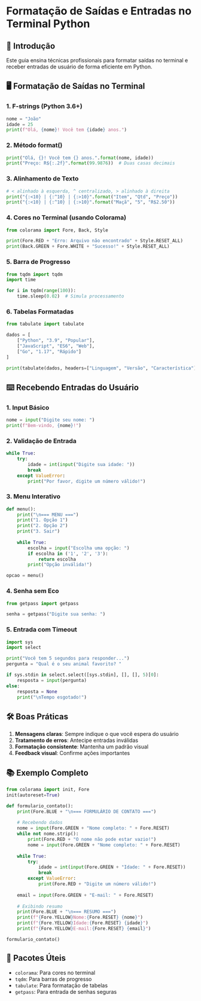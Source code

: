 # Formatação de Saídas e Entradas no Terminal Python

## 📝 Introdução
Este guia ensina técnicas profissionais para formatar saídas no terminal e receber entradas de usuário de forma eficiente em Python.

## 🖥️ Formatação de Saídas no Terminal

### 1. F-strings (Python 3.6+)
```python
nome = "João"
idade = 25
print(f"Olá, {nome}! Você tem {idade} anos.")
```

### 2. Método format()
```python
print("Olá, {}! Você tem {} anos.".format(nome, idade))
print("Preço: R${:.2f}".format(99.9876))  # Duas casas decimais
```

### 3. Alinhamento de Texto
```python
# < alinhado à esquerda, ^ centralizado, > alinhado à direita
print("{:<10} | {:^10} | {:>10}".format("Item", "Qtd", "Preço"))
print("{:<10} | {:^10} | {:>10}".format("Maçã", "5", "R$2.50"))
```

### 4. Cores no Terminal (usando Colorama)
```python
from colorama import Fore, Back, Style

print(Fore.RED + "Erro: Arquivo não encontrado" + Style.RESET_ALL)
print(Back.GREEN + Fore.WHITE + "Sucesso!" + Style.RESET_ALL)
```

### 5. Barra de Progresso
```python
from tqdm import tqdm
import time

for i in tqdm(range(100)):
    time.sleep(0.02)  # Simula processamento
```

### 6. Tabelas Formatadas
```python
from tabulate import tabulate

dados = [
    ["Python", "3.9", "Popular"],
    ["JavaScript", "ES6", "Web"],
    ["Go", "1.17", "Rápido"]
]

print(tabulate(dados, headers=["Linguagem", "Versão", "Característica"]))
```

## ⌨️ Recebendo Entradas do Usuário

### 1. Input Básico
```python
nome = input("Digite seu nome: ")
print(f"Bem-vindo, {nome}!")
```

### 2. Validação de Entrada
```python
while True:
    try:
        idade = int(input("Digite sua idade: "))
        break
    except ValueError:
        print("Por favor, digite um número válido!")
```

### 3. Menu Interativo
```python
def menu():
    print("\n=== MENU ===")
    print("1. Opção 1")
    print("2. Opção 2")
    print("3. Sair")
    
    while True:
        escolha = input("Escolha uma opção: ")
        if escolha in ('1', '2', '3'):
            return escolha
        print("Opção inválida!")

opcao = menu()
```

### 4. Senha sem Eco
```python
from getpass import getpass

senha = getpass("Digite sua senha: ")
```

### 5. Entrada com Timeout
```python
import sys
import select

print("Você tem 5 segundos para responder...")
pergunta = "Qual é o seu animal favorito? "

if sys.stdin in select.select([sys.stdin], [], [], 5)[0]:
    resposta = input(pergunta)
else:
    resposta = None
    print("\nTempo esgotado!")
```

## 🛠️ Boas Práticas

1. **Mensagens claras**: Sempre indique o que você espera do usuário
2. **Tratamento de erros**: Antecipe entradas inválidas
3. **Formatação consistente**: Mantenha um padrão visual
4. **Feedback visual**: Confirme ações importantes

## 📚 Exemplo Completo
```python
from colorama import init, Fore
init(autoreset=True)

def formulario_contato():
    print(Fore.BLUE + "\n=== FORMULÁRIO DE CONTATO ===")
    
    # Recebendo dados
    nome = input(Fore.GREEN + "Nome completo: " + Fore.RESET)
    while not nome.strip():
        print(Fore.RED + "O nome não pode estar vazio!")
        nome = input(Fore.GREEN + "Nome completo: " + Fore.RESET)
    
    while True:
        try:
            idade = int(input(Fore.GREEN + "Idade: " + Fore.RESET))
            break
        except ValueError:
            print(Fore.RED + "Digite um número válido!")
    
    email = input(Fore.GREEN + "E-mail: " + Fore.RESET)
    
    # Exibindo resumo
    print(Fore.BLUE + "\n=== RESUMO ===")
    print(f"{Fore.YELLOW}Nome:{Fore.RESET} {nome}")
    print(f"{Fore.YELLOW}Idade:{Fore.RESET} {idade}")
    print(f"{Fore.YELLOW}E-mail:{Fore.RESET} {email}")

formulario_contato()
```

## 📌 Pacotes Úteis
- `colorama`: Para cores no terminal
- `tqdm`: Para barras de progresso
- `tabulate`: Para formatação de tabelas
- `getpass`: Para entrada de senhas seguras

